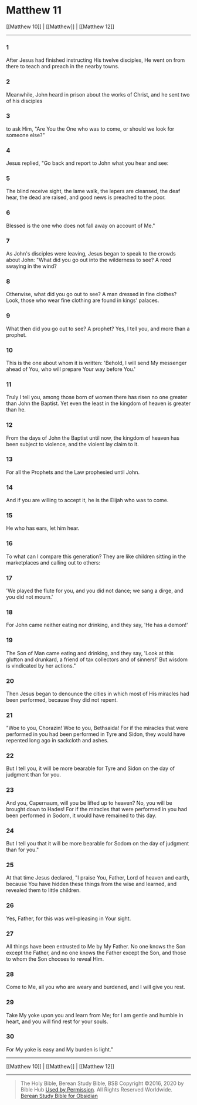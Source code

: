# Matthew 11

[[Matthew 10]] | [[Matthew]] | [[Matthew 12]]

---

### 1
After Jesus had finished instructing His twelve disciples, He went on from there to teach and preach in the nearby towns.

### 2
Meanwhile, John heard in prison about the works of Christ, and he sent two of his disciples

### 3
to ask Him, "Are You the One who was to come, or should we look for someone else?"

### 4
Jesus replied, "Go back and report to John what you hear and see:

### 5
The blind receive sight, the lame walk, the lepers are cleansed, the deaf hear, the dead are raised, and good news is preached to the poor.

### 6
Blessed is the one who does not fall away on account of Me."

### 7
As John's disciples were leaving, Jesus began to speak to the crowds about John: "What did you go out into the wilderness to see? A reed swaying in the wind?

### 8
Otherwise, what did you go out to see? A man dressed in fine clothes? Look, those who wear fine clothing are found in kings' palaces.

### 9
What then did you go out to see? A prophet? Yes, I tell you, and more than a prophet.

### 10
This is the one about whom it is written: 'Behold, I will send My messenger ahead of You, who will prepare Your way before You.'

### 11
Truly I tell you, among those born of women there has risen no one greater than John the Baptist. Yet even the least in the kingdom of heaven is greater than he.

### 12
From the days of John the Baptist until now, the kingdom of heaven has been subject to violence, and the violent lay claim to it.

### 13
For all the Prophets and the Law prophesied until John.

### 14
And if you are willing to accept it, he is the Elijah who was to come.

### 15
He who has ears, let him hear.

### 16
To what can I compare this generation? They are like children sitting in the marketplaces and calling out to others:

### 17
'We played the flute for you, and you did not dance; we sang a dirge, and you did not mourn.'

### 18
For John came neither eating nor drinking, and they say, 'He has a demon!'

### 19
The Son of Man came eating and drinking, and they say, 'Look at this glutton and drunkard, a friend of tax collectors and of sinners!' But wisdom is vindicated by her actions."

### 20
Then Jesus began to denounce the cities in which most of His miracles had been performed, because they did not repent.

### 21
"Woe to you, Chorazin! Woe to you, Bethsaida! For if the miracles that were performed in you had been performed in Tyre and Sidon, they would have repented long ago in sackcloth and ashes.

### 22
But I tell you, it will be more bearable for Tyre and Sidon on the day of judgment than for you.

### 23
And you, Capernaum, will you be lifted up to heaven? No, you will be brought down to Hades! For if the miracles that were performed in you had been performed in Sodom, it would have remained to this day.

### 24
But I tell you that it will be more bearable for Sodom on the day of judgment than for you."

### 25
At that time Jesus declared, "I praise You, Father, Lord of heaven and earth, because You have hidden these things from the wise and learned, and revealed them to little children.

### 26
Yes, Father, for this was well-pleasing in Your sight.

### 27
All things have been entrusted to Me by My Father. No one knows the Son except the Father, and no one knows the Father except the Son, and those to whom the Son chooses to reveal Him.

### 28
Come to Me, all you who are weary and burdened, and I will give you rest.

### 29
Take My yoke upon you and learn from Me; for I am gentle and humble in heart, and you will find rest for your souls.

### 30
For My yoke is easy and My burden is light."

---

[[Matthew 10]] | [[Matthew]] | [[Matthew 12]]

---

> The Holy Bible, Berean Study Bible, BSB
> Copyright &copy;2016, 2020 by Bible Hub
> [Used by Permission](https://berean.bible/terms.htm). All Rights Reserved Worldwide.
> [Berean Study Bible for Obsidian](https://github.com/gapmiss/berean-study-bible-for-obsidian)</small>


